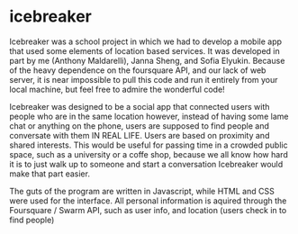 # icebreaker
Icebreaker was a school project in which we had to develop a mobile app
  that used some elements of location based services.
It was developed in part by me (Anthony Maldarelli), Janna Sheng, and Sofia Elyukin.
Because of the heavy dependence on the foursquare API, and our lack of web server,
  it is near impossible to pull this code and run it entirely from your local machine,
  but feel free to admire the wonderful code!
  
Icebreaker was designed to be a social app that connected users with people who are in the same location
however, instead of having some lame chat or anything on the phone, users are supposed to find people and
  conversate with them IN REAL LIFE. Users are based on proximity and shared interests.
This would be useful for passing time in a crowded public space, such as a university or a coffe shop, 
  because we all know how hard it is to just walk up to someone and start a conversation
Icebreaker would make that part easier.

The guts of the program are written in Javascript, while HTML and CSS were used for the interface. 
All personal information is aquired through the Foursquare / Swarm API, such as user info, 
  and location (users check in to find people)
